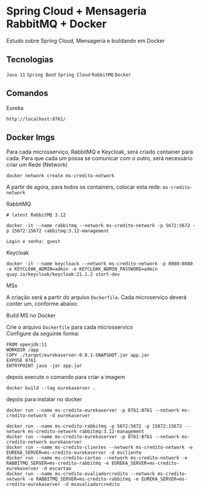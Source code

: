 # Spring Cloud + Mensageria RabbitMQ + Docker

Estudo sobre Spring Cloud, Mensageria e buildando em Docker 

## Tecnologias
`Java 11` 
`Spring Boot`
`Spring Cloud`
`RabbitMQ`
`Docker`

## Comandos

Eureka
```
http://localhost:8761/
```

## Docker Imgs

Para cada microsserviço, RabbitMQ e Keycloak, será criado container para cada. Para que cada um possa se comunicar com o outro, será necessário criar um Rede (Network)

```
docker network create ms-credito-network

```

A partir de agora, para todos os containers, colocar esta rede: `ms-credito-network`



RabbitMQ
```
# latest RabbitMQ 3.12

docker -it --name rabbitmq --network ms-credito-network -p 5672:5672 -p 15672:15672 rabbitmq:3.12-management

Login e senha: guest 

```


Keycloak

```
docker -it --name keycloack --network ms-credito-network -p 8080:8080 -e KEYCLOAK_ADMIN=admin -e KEYCLOAK_ADMIN_PASSWORD=admin quay.io/keycloak/keycloak:21.1.2 start-dev
```



MSs

A criação será a partir do arquivo `Dockerfile`. Cada microserviço deverá conter um, conforme abaixo:


Build MS no Docker

Crie o arquivo `Dockerfile` para cada microsservico<br>
Configure da seguinte forma:<br>


```
FROM openjdk:11
WORKDIR /app
COPY ./target/eurekaserver-0.0.1-SNAPSHOT.jar app.jar
EXPOSE 8761
ENTRYPOINT java -jar app.jar
```

depois execute o comando para criar a imagem

```
docker build --tag eurekaserver .
```

depois para instalar no docker

```
docker run --name ms-credito-eurekaserver -p 8761:8761 --network ms-credito-network -d eurekaserver

```



```
docker run --name ms-credito-rabbitmq -p 5672:5672 -p 15672:15672 --network ms-credito-network rabbitmq:3.12-management
docker run --name ms-credito-eurekaserver -p 8761:8761 --network ms-credito-network eurekaserver
docker run --name ms-credito-clientes --network ms-credito-network -e EUREKA_SERVER=ms-credito-eurekaserver -d mscliente
docker run --name ms-credito-cartao --network ms-credito-network -e RABBITMQ_SERVER=ms-credito-rabbitmq -e EUREKA_SERVER=ms-credito-eurekaserver -d mscartao
docker run --name ms-credito-avaliadorcredito --network ms-credito-network -e RABBITMQ_SERVER=ms-credito-rabbitmq -e EUREKA_SERVER=ms-credito-eurekaserver -d msavaliadorcredito

```